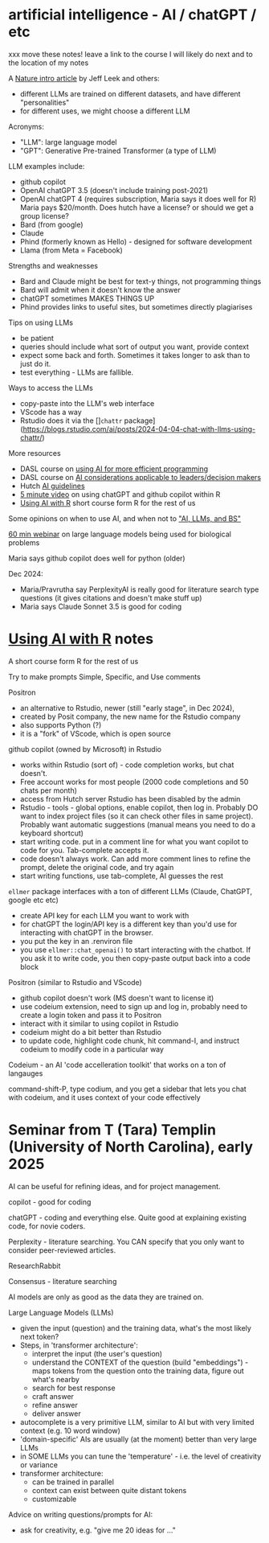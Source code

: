 # artificial intelligence - AI / chatGPT / etc

xxx move these notes!  leave a link to the course I will likely do next and to the location of my notes

A [Nature intro article](https://www.nature.com/articles/d41586-023-03023-4) by Jeff Leek and others:
- different LLMs are trained on different datasets, and have different "personalities"
- for different uses, we might choose a different LLM

Acronyms:
- "LLM": large language model
- "GPT": Generative Pre-trained Transformer (a type of LLM)

LLM examples include:
- github copilot
- OpenAI chatGPT 3.5 (doesn't include training post-2021)
- OpenAI chatGPT 4   (requires subscription, Maria says it does well for R) Maria pays $20/month. Does hutch have a license? or should we get a group license?
- Bard (from google)
- Claude
- Phind (formerly known as Hello) - designed for software development
- Llama (from Meta = Facebook) 

Strengths and weaknesses
- Bard and Claude might be best for text-y things, not programming things
- Bard will admit when it doesn't know the answer
- chatGPT sometimes MAKES THINGS UP
- Phind provides links to useful sites, but sometimes directly plagiarises

Tips on using LLMs
- be patient
- queries should include what sort of output you want, provide context
- expect some back and forth. Sometimes it takes longer to ask than to just do it.
- test everything - LLMs are fallible. 

Ways to access the LLMs
- copy-paste into the LLM's web interface 
- VScode has a way
- Rstudio does it via the []`chattr` package](https://blogs.rstudio.com/ai/posts/2024-04-04-chat-with-llms-using-chattr/) 


More resources
- DASL course on [using AI for more efficient programming](https://hutchdatascience.org/AI_for_Efficient_Programming/)
- DASL course on [AI considerations applicable to leaders/decision makers](https://hutchdatascience.org/AI_for_Decision_Makers/introduction.html)
- Hutch [AI guidelines](https://centernet.fredhutch.org/u/data-science-lab/ai.html)
- [5 minute video](https://www.youtube.com/watch?v=t7NrkAeosog) on using chatGPT and github copilot within R 
- [Using AI with R](https://rfortherestofus.com/courses/ai) short course form R for the rest of us


Some opinions on when to use AI, and when not to ["AI, LLMs, and BS"](https://datavizf24.classes.andrewheiss.com/resource/ai-bs.html)


[60 min webinar](https://view6.workcast.net/register?cpak=1730348999509149&referrer=OD&utm_campaign=webinars2024&et_rid=35352606&et_cid=5260285) on large language models being used for biological problems 

Maria says github copilot does well for python (older)


Dec 2024:
- Maria/Pravrutha say PerplexityAI is really good for literature search type questions (it gives citations and doesn't make stuff up)
- Maria says Claude Sonnet 3.5 is good for coding

# [Using AI with R](https://rfortherestofus.com/courses/ai) notes

A short course form R for the rest of us

Try to make prompts Simple, Specific, and Use comments

Positron 
- an alternative to Rstudio, newer (still "early stage", in Dec 2024), 
- created by Posit company, the new name for the Rstudio company
- also supports Python (?)
- it is a "fork" of VScode, which is open source


github copilot (owned by Microsoft) in Rstudio
- works within Rstudio (sort of) - code completion works, but chat doesn't.  
- Free account works for most people (2000 code completions and 50 chats per month)
- access from Hutch server Rstudio has been disabled by the admin
- Rstudio - tools - global options, enable copilot, then log in. Probably DO want to index project files (so it can check other files in same project). Probably want automatic suggestions (manual means you need to do a keyboard shortcut)
- start writing code. put in a comment line for what you want copilot to code for you. Tab-complete accepts it.
- code doesn't always work. Can add more comment lines to refine the prompt, delete the original code, and try again
- start writing functions, use tab-complete, AI guesses the rest

`ellmer` package interfaces with a ton of different LLMs (Claude, ChatGPT, google etc etc)
- create API key for each LLM you want to work with
- for chatGPT the login/API key is a different key than you'd use for interacting with chatGPT in the browser. 
- you put the key in an .renviron file
- you use `ellmer::chat_openai()` to start interacting with the chatbot. If you ask it to write code, you then copy-paste output back into a code block

Positron (similar to Rstudio and VScode)
- github copilot doesn't work (MS doesn't want to license it)
- use codeium extension, need to sign up and log in, probably need to create a login token and pass it to Positron
- interact with it similar to using copilot in Rstudio
- codeium might do a bit better than Rstudio
- to update code, highlight code chunk, hit command-I, and instruct codeium to modify code in a particular way

Codeium - an AI 'code accelleration toolkit' that works on a ton of langauges

command-shift-P, type codium, and you get a sidebar that lets you chat with codeium, and it uses context of your code effectively

# Seminar from T (Tara) Templin (University of North Carolina), early 2025

AI can be useful for refining ideas, and for project management.

copilot - good for coding

chatGPT - coding and everything else. Quite good at explaining existing code, for novie coders.

Perplexity - literature searching. You CAN specify that you only want to consider peer-reviewed articles.

ResearchRabbit

Consensus - literature searching

AI models are only as good as the data they are trained on.

Large Language Models (LLMs)
- given the input (question) and the training data, what's the most likely next token?
- Steps, in 'transformer architecture':
  - interpret the input (the user's question)
  - understand the CONTEXT of the question (build "embeddings") - maps tokens from the question onto the training data, figure out what's nearby
  - search for best response
  - craft answer
  - refine answer
  - deliver answer
- autocomplete is a very primitive LLM, similar to AI but with very limited context (e.g. 10 word window)
- 'domain-specific' AIs are usually (at the moment) better than very large LLMs
- in SOME LLMs you can tune the 'temperature' - i.e. the level of creativity or variance
- transformer architecture:
  - can be trained in parallel
  - context can exist between quite distant tokens
  - customizable

Advice on writing questions/prompts for AI:
- ask for creativity, e.g. "give me 20 ideas for ..."

